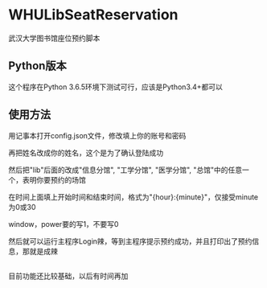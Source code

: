 # WHULibSeatReservation
武汉大学图书馆座位预约脚本
## Python版本
这个程序在Python 3.6.5环境下测试可行，应该是Python3.4+都可以

## 使用方法

用记事本打开config.json文件，修改填上你的账号和密码

再把姓名改成你的姓名，这个是为了确认登陆成功

然后把"lib"后面的改成"信息分馆", "工学分馆", "医学分馆", "总馆"中的任意一个，表明你要预约的场馆

在时间上面填上开始时间和结束时间，格式为"{hour}:{minute}"，仅接受minute为0或30

window，power要的写1，不要写0

然后就可以运行主程序Login辣，等到主程序提示预约成功，并且打印出了预约信息，那就是成辣

##  
目前功能还比较基础，以后有时间再加

